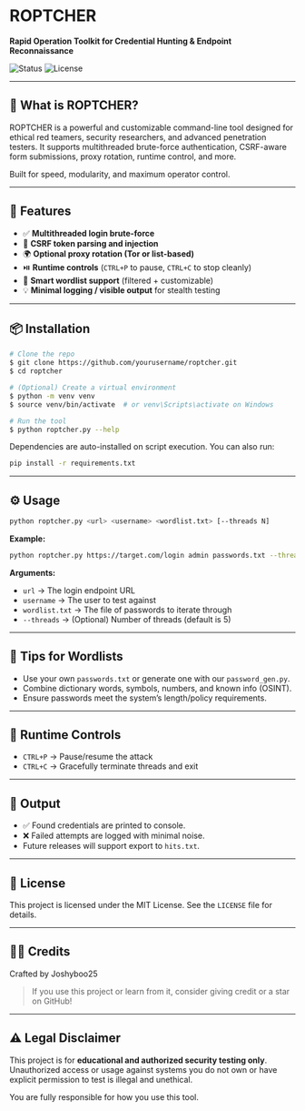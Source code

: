 # ROPTCHER

**Rapid Operation Toolkit for Credential Hunting & Endpoint Reconnaissance**

![Status](https://img.shields.io/badge/status-active-brightgreen)
![License](https://img.shields.io/badge/license-MIT-blue)

---

## 🚀 What is ROPTCHER?

ROPTCHER is a powerful and customizable command-line tool designed for ethical red teamers, security researchers, and advanced penetration testers. It supports multithreaded brute-force authentication, CSRF-aware form submissions, proxy rotation, runtime control, and more.

Built for speed, modularity, and maximum operator control.

---

## 🔧 Features

* ✅ **Multithreaded login brute-force**
* 🔐 **CSRF token parsing and injection**
* 🌍 **Optional proxy rotation (Tor or list-based)**
* ⏯️ **Runtime controls** (`CTRL+P` to pause, `CTRL+C` to stop cleanly)
* 📄 **Smart wordlist support** (filtered + customizable)
* 💡 **Minimal logging / visible output** for stealth testing

---

## 📦 Installation

```bash
# Clone the repo
$ git clone https://github.com/yourusername/roptcher.git
$ cd roptcher

# (Optional) Create a virtual environment
$ python -m venv venv
$ source venv/bin/activate  # or venv\Scripts\activate on Windows

# Run the tool
$ python roptcher.py --help
```

Dependencies are auto-installed on script execution. You can also run:

```bash
pip install -r requirements.txt
```

---

## ⚙️ Usage

```bash
python roptcher.py <url> <username> <wordlist.txt> [--threads N]
```

**Example:**

```bash
python roptcher.py https://target.com/login admin passwords.txt --threads 10
```

**Arguments:**

* `url` → The login endpoint URL
* `username` → The user to test against
* `wordlist.txt` → The file of passwords to iterate through
* `--threads` → (Optional) Number of threads (default is 5)

---

## 🧠 Tips for Wordlists

* Use your own `passwords.txt` or generate one with our `password_gen.py`.
* Combine dictionary words, symbols, numbers, and known info (OSINT).
* Ensure passwords meet the system’s length/policy requirements.

---

## 🛑 Runtime Controls

* `CTRL+P` → Pause/resume the attack
* `CTRL+C` → Gracefully terminate threads and exit

---

## 📁 Output

* ✅ Found credentials are printed to console.
* ❌ Failed attempts are logged with minimal noise.
* Future releases will support export to `hits.txt`.

---

## 📜 License

This project is licensed under the MIT License. See the `LICENSE` file for details.

---

## 🧑‍💻 Credits

Crafted by Joshyboo25

> If you use this project or learn from it, consider giving credit or a star on GitHub!

---

## ⚠️ Legal Disclaimer

This project is for **educational and authorized security testing only**.
Unauthorized access or usage against systems you do not own or have explicit permission to test is illegal and unethical.

You are fully responsible for how you use this tool.
 
 

